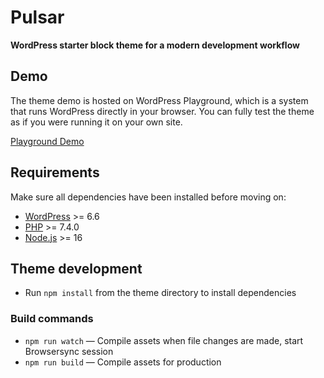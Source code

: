 # Pulsar

<p>
  <strong>WordPress starter block theme for a modern development workflow</strong>
</p>

## Demo

The theme demo is hosted on WordPress Playground, which is a system that runs WordPress directly in your browser. You can fully test the theme as if you were running it on your own site.

[Playground Demo](https://playground.wordpress.net/?blueprint-url=https://raw.githubusercontent.com/eighteen73/pulsar/.playground/blueprint.json)

## Requirements

Make sure all dependencies have been installed before moving on:

- [WordPress](https://wordpress.org/) >= 6.6
- [PHP](https://secure.php.net/manual/en/install.php) >= 7.4.0
- [Node.js](http://nodejs.org/) >= 16

## Theme development

- Run `npm install` from the theme directory to install dependencies

### Build commands

- `npm run watch` — Compile assets when file changes are made, start Browsersync session
- `npm run build` — Compile assets for production
